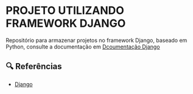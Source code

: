 # PROJETO UTILIZANDO FRAMEWORK DJANGO

Repositório para armazenar projetos no framework Django, baseado em Python, consulte a documentação em [Dcoumentação Django](https://docs.djangoproject.com/pt-br/5.0/topics/)


## 🔍 Referências

- [Django](https://www.djangoproject.com/)
